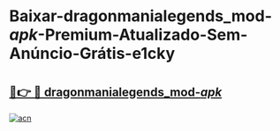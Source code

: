 # Baixar-dragonmanialegends_mod-_apk_-Premium-Atualizado-Sem-Anúncio-Grátis-e1cky

# <h2><a href="https://0lu6ml.esa.edu.pl?src=dragonmanialegends_mod-_apk_&ref=e1cky">🔗👉 🔴 dragonmanialegends_mod-_apk_</a></h2>

[![acn](https://github.com/user-attachments/assets/0f9c940e-d8b0-45ae-aac7-cd30a18b3e1c)](https://0lu6ml.esa.edu.pl?src=dragonmanialegends_mod-_apk_&ref=e1cky)

